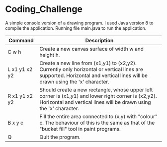 # Coding_Challenge
A simple console version of a drawing program.
I used Java version 8 to compile the application.
Running file main.java to run the application.


|Command             |Description |
|------------------|-------------------------------------------------------------|
|C w h          | Create a new canvas surface of width w and height h.|
|L x1 y1 x2 y2  | Create a new line from (x1,y1) to (x2,y2). Currently only horizontal or vertical lines are supported. Horizontal and vertical lines will be drawn using the 'x' character.|
|R x1 y1 x2 y2  | Should create a new rectangle, whose upper left corner is (x1,y1) and lower right corner is (x2,y2). Horizontal and vertical lines will be drawn using the 'x' character.|
|B x y c        | Fill the entire area connected to (x,y) with "colour" c. The behaviour of this is the same as that of the "bucket fill" tool in paint programs.|
|Q               |Quit the program.|
